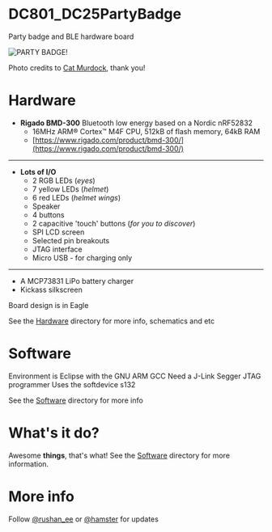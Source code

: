 # DC801_DC25PartyBadge
Party badge and BLE hardware board

![PARTY BADGE!](badgelife2017-18.jpg)

Photo credits to [Cat Murdock](https://twitter.com/catmurd0ck), thank you!

# Hardware
 - **Rigado BMD-300** Bluetooth low energy based on a Nordic nRF52832
   - 16MHz ARM® Cortex™ M4F CPU, 512kB of flash memory, 64kB RAM
   - [https://www.rigado.com/product/bmd-300/](https://www.rigado.com/product/bmd-300/)
 ***
 - **Lots of I/O**
   - 2 RGB LEDs (_eyes_)
   - 7 yellow LEDs (_helmet_)
   - 6 red LEDs (_helmet wings_)
   - Speaker
   - 4 buttons
   - 2 capacitive 'touch' buttons (_for you to discover_)
   - SPI LCD screen
   - Selected pin breakouts
   - JTAG interface
   - Micro USB - for charging only
 ***
 - A MCP73831 LiPo battery charger
 - Kickass silkscreen

Board design is in Eagle

See the [Hardware](/Hardware) directory for more info, schematics and etc

# Software
Environment is Eclipse with the GNU ARM GCC
Need a J-Link Segger JTAG programmer
Uses the softdevice s132

See the [Software](/Software) directory for more info

# What's it do?

Awesome **things**, that's what!  See the [Software](Software) directory for more information.

# More info

Follow [@rushan_ee](http://twitter.com/rushan_ee) or [@hamster](http://twitter.com/hamster) for updates

